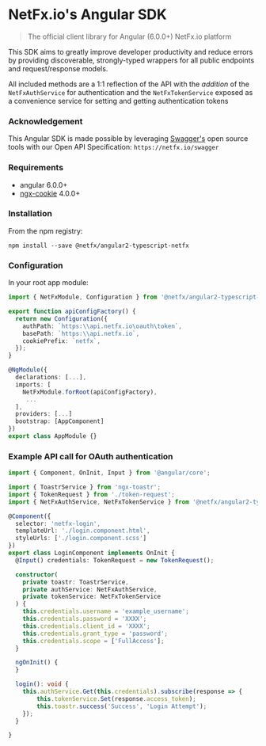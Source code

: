 # NetFx.io's Angular SDK

> The official client library for Angular (6.0.0+) NetFx.io platform

This SDK aims to greatly improve developer productivity and reduce errors by providing discoverable, strongly-typed wrappers for all public endpoints and request/response models.

All included methods are a 1:1 reflection of the API with the *addition* of the `NetFxAuthService` for authentication and the `NetFxTokenService` exposed as a convenience service for setting and getting authentication tokens

### Acknowledgement

This Angular SDK is made possible by leveraging [Swagger's](https://swagger.io/) open source tools with our Open API Specification: `https://netfx.io/swagger`

### Requirements
* angular 6.0.0+
* [ngx-cookie](https://github.com/salemdar/ngx-cookie) 4.0.0+

### Installation

From the npm registry:

```
npm install --save @netfx/angular2-typescript-netfx
```

### Configuration

In your root app module:

```typescript
import { NetFxModule, Configuration } from '@netfx/angular2-typescript-netfx';

export function apiConfigFactory() {
  return new Configuration({
    authPath: `https:\\api.netfx.io\oauth\token`,
    basePath: `https:\\api.netfx.io`,
    cookiePrefix: `netfx`,
  });
}

@NgModule({
  declarations: [...],
  imports: [
    NetFxModule.forRoot(apiConfigFactory),
     ...
  ],
  providers: [...]
  bootstrap: [AppComponent]
})
export class AppModule {}
```

### Example API call for OAuth authentication

```typescript
import { Component, OnInit, Input } from '@angular/core';

import { ToastrService } from 'ngx-toastr';
import { TokenRequest } from './token-request';
import { NetFxAuthService, NetFxTokenService } from '@netfx/angular2-typescript-netfx';

@Component({
  selector: 'netfx-login',
  templateUrl: './login.component.html',
  styleUrls: ['./login.component.scss']
})
export class LoginComponent implements OnInit {
  @Input() credentials: TokenRequest = new TokenRequest();

  constructor(
    private toastr: ToastrService,
    private authService: NetFxAuthService,
    private tokenService: NetFxTokenService
  ) {
    this.credentials.username = 'example_username';
    this.credentials.password = 'XXXX';
    this.credentials.client_id = 'XXXX';
    this.credentials.grant_type = 'password';
    this.credentials.scope = ['FullAccess'];
  }

  ngOnInit() {
  }

  login(): void {
    this.authService.Get(this.credentials).subscribe(response => {
        this.tokenService.Set(response.access_token);
        this.toastr.success('Success', 'Login Attempt');
    });
  }

}
```